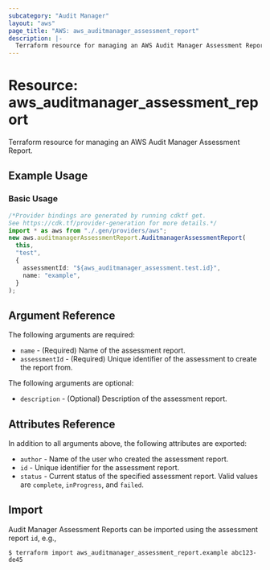 ```yaml
---
subcategory: "Audit Manager"
layout: "aws"
page_title: "AWS: aws_auditmanager_assessment_report"
description: |-
  Terraform resource for managing an AWS Audit Manager Assessment Report.
---
```


# Resource: aws\_auditmanager\_assessment\_report

Terraform resource for managing an AWS Audit Manager Assessment Report.

## Example Usage

### Basic Usage

```typescript
/*Provider bindings are generated by running cdktf get.
See https://cdk.tf/provider-generation for more details.*/
import * as aws from "./.gen/providers/aws";
new aws.auditmanagerAssessmentReport.AuditmanagerAssessmentReport(
  this,
  "test",
  {
    assessmentId: "${aws_auditmanager_assessment.test.id}",
    name: "example",
  }
);

```

## Argument Reference

The following arguments are required:

* `name` - (Required) Name of the assessment report.
* `assessmentId` - (Required) Unique identifier of the assessment to create the report from.

The following arguments are optional:

* `description` - (Optional) Description of the assessment report.

## Attributes Reference

In addition to all arguments above, the following attributes are exported:

* `author` - Name of the user who created the assessment report.
* `id` - Unique identifier for the assessment report.
* `status` - Current status of the specified assessment report. Valid values are `complete`, `inProgress`, and `failed`.

## Import

Audit Manager Assessment Reports can be imported using the assessment report `id`, e.g.,

```console
$ terraform import aws_auditmanager_assessment_report.example abc123-de45
```
